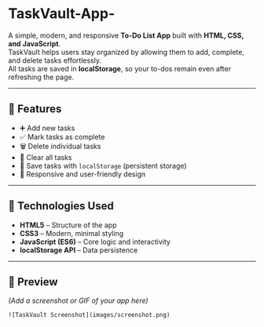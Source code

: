 # TaskVault-App-
A simple, modern, and responsive **To-Do List App** built with **HTML, CSS, and JavaScript**.  
TaskVault helps users stay organized by allowing them to add, complete, and delete tasks effortlessly.  
All tasks are saved in **localStorage**, so your to-dos remain even after refreshing the page.  

---

## 🚀 Features  
- ➕ Add new tasks  
- ✅ Mark tasks as complete  
- 🗑️ Delete individual tasks  
- 🧹 Clear all tasks  
- 💾 Save tasks with `localStorage` (persistent storage)  
- 📱 Responsive and user-friendly design  

---

## 🧠 Technologies Used  
- **HTML5** – Structure of the app  
- **CSS3** – Modern, minimal styling  
- **JavaScript (ES6)** – Core logic and interactivity  
- **localStorage API** – Data persistence  

---

## 📸 Preview  
*(Add a screenshot or GIF of your app here)*  
```html
![TaskVault Screenshot](images/screenshot.png)
